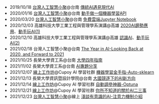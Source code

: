 
- 2019/10/18 [台灣人工智慧小聚](https://medium.com/ai-academy-taiwan/當傳統ai遇見現代ai-ac51d6814918)@台南 [傳統AI遇見現代AI](https://github.com/andy6804tw/speach-archive/blob/main/2019/20191018-當傳統AI遇見現代AI/20191018-當傳統AI遇見現代AI.pdf)
- 2020/01/16 [台灣人工智慧小聚](https://www.facebook.com/groups/taiwan.ai.meetup/permalink/2443862985925219/)@台南 [動手做一個機器學習API](https://github.com/andy6804tw/speach-archive/blob/main/2020/20200116-動手做一個機器學習API/20200116-動手做一個機器學習API.pdf)
- 2020/03/20 [台灣人工智慧小聚](https://www.facebook.com/aiacademy.tw/photos/g.1651582658486593/2320758821359215)@台南 [免費雲端Jupyter Notebook](https://github.com/andy6804tw/speach-archive/blob/main/2020/20200320-%E5%85%8D%E8%B2%BB%E9%9B%B2%E7%AB%AFJupyter%20Notebook/20200320-%E5%85%8D%E8%B2%BB%E9%9B%B2%E7%AB%AFJupyter%20Notebook.pdf)
- 2020/12/03 高雄科技大學工業工程與管理學系演講@高雄 [2020AI趨勢應用](https://github.com/andy6804tw/speach-archive/blob/main/2020/20201203-高雄科技大學工業工程與管理學系演講/2020AI趨勢應用.pdf)、[動手玩AI(1)](https://github.com/andy6804tw/speach-archive/blob/main/2020/20201203-高雄科技大學工業工程與管理學系演講/動手玩AI(1).pdf)
- 2020/12/10 高雄科技大學工業工程與管理學系演講@高雄 [認識AI](https://github.com/andy6804tw/speach-archive/blob/main/2020/20201210-高雄科技大學工業工程與管理學系演講/認識AI.pdf)、[動手玩AI(2)](https://github.com/andy6804tw/speach-archive/blob/main/2020/20201210-高雄科技大學工業工程與管理學系演講/動手玩AI(2).pdf)
- 2021/02/18 台灣人工智慧小聚@台南 [The Year in AI-Looking Back at 2020, and Forward to 2021](https://github.com/andy6804tw/speach-archive/blob/main/2021/20210218-The%20Year%20in%20AI-Looking%20Back%20at%202020%2C%20and%20Forward%20to%202021/The%20Year%20in%20AI-Looking%20Back%20at%202020%2C%20and%20Forward%20to%202021.pdf)
- 2021/10/25 長榮大學資工系@台南 [大學四年指南](https://github.com/andy6804tw/speach-archive/blob/main/2021/20211025-大學四年指南/大學四年指南.pdf)
- 2021/11/02 長榮大學資工系@台南 [AI專題分享](https://github.com/andy6804tw/speach-archive/blob/main/2021/20211102-AI專題分享/AI專題分享.pdf)
- 2021/12/07 [線上工作坊](https://www.cupoy.com/event-content/0000017D4AD11FBB000000036375706F795F72656C6561736553747564794576656E74)@Cupoy AI 學習社群 [機器學習金手指-Auto-sklearn](https://github.com/andy6804tw/speach-archive/blob/main/2021/20211207-機器學習金手指-Auto-sklearn/機器學習金手指-Auto-sklearn.pdf)
- 2021/12/13 長榮大學資訊暨設計學院@台南 [大國競逐下的AI新方向](https://github.com/andy6804tw/speach-archive/blob/main/2021/20211213-長榮演講/長榮演講.pdf)
- 2021/12/14 [線上工作坊](https://www.cupoy.com/event-content/0000017D4AD11FBB000000036375706F795F72656C6561736553747564794576656E74)@Cupoy AI 學習社群 [自動調參神器-Optuna](https://github.com/andy6804tw/speach-archive/blob/main/2021/20211214-自動調參神器-Optuna/自動調參神器-Optuna.pdf)
- 2021/12/21 [線上工作坊](https://www.cupoy.com/event-content/0000017D4AD11FBB000000036375706F795F72656C6561736553747564794576656E74)@Cupoy AI 學習社群 [你所不知道的關於AI二三事](https://github.com/andy6804tw/speach-archive/blob/main/2021/20211221-你所不知道的關於AI二三事/你所不知道的關於AI二三事.pdf)
- 2021/12/23 [台灣人工智慧小聚](https://medium.com/@andy6804tw/淺談有意識的-ai-注意力機制介紹-59ec5b825b3e)@線上 [淺談有意識的AI-注意力機制介紹]()